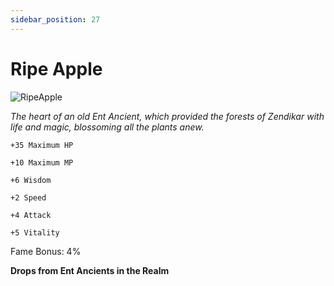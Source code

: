 ```yaml
---
sidebar_position: 27
---
```


# Ripe Apple

![RipeApple](http://i.imgur.com/XGSqhpd.png)

<i>The heart of an old Ent Ancient, which provided the forests of Zendikar with life and magic, blossoming all the plants anew.</i>

    +35 Maximum HP
    
    +10 Maximum MP
    
    +6 Wisdom
    
    +2 Speed
    
    +4 Attack
    
    +5 Vitality
    
Fame Bonus: 4%

**Drops from Ent Ancients in the Realm**

